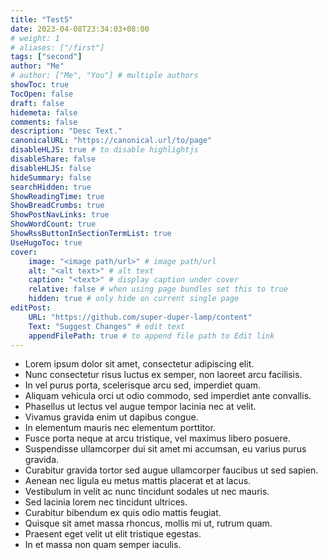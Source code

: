 ```yaml
---
title: "Test5"
date: 2023-04-08T23:34:03+08:00
# weight: 1
# aliases: ["/first"]
tags: ["second"]
author: "Me"
# author: ["Me", "You"] # multiple authors
showToc: true
TocOpen: false
draft: false
hidemeta: false
comments: false
description: "Desc Text."
canonicalURL: "https://canonical.url/to/page"
disableHLJS: true # to disable highlightjs
disableShare: false
disableHLJS: false
hideSummary: false
searchHidden: true
ShowReadingTime: true
ShowBreadCrumbs: true
ShowPostNavLinks: true
ShowWordCount: true
ShowRssButtonInSectionTermList: true
UseHugoToc: true
cover:
    image: "<image path/url>" # image path/url
    alt: "<alt text>" # alt text
    caption: "<text>" # display caption under cover
    relative: false # when using page bundles set this to true
    hidden: true # only hide on current single page
editPost:
    URL: "https://github.com/super-duper-lamp/content"
    Text: "Suggest Changes" # edit text
    appendFilePath: true # to append file path to Edit link
---
```


- Lorem ipsum dolor sit amet, consectetur adipiscing elit.
- Nunc consectetur risus luctus ex semper, non laoreet arcu facilisis.
- In vel purus porta, scelerisque arcu sed, imperdiet quam.
- Aliquam vehicula orci ut odio commodo, sed imperdiet ante convallis.
- Phasellus ut lectus vel augue tempor lacinia nec at velit.
- Vivamus gravida enim ut dapibus congue.
- In elementum mauris nec elementum porttitor.
- Fusce porta neque at arcu tristique, vel maximus libero posuere.
- Suspendisse ullamcorper dui sit amet mi accumsan, eu varius purus gravida.
- Curabitur gravida tortor sed augue ullamcorper faucibus ut sed sapien.
- Aenean nec ligula eu metus mattis placerat et at lacus.
- Vestibulum in velit ac nunc tincidunt sodales ut nec mauris.
- Sed lacinia lorem nec tincidunt ultrices.
- Curabitur bibendum ex quis odio mattis feugiat.
- Quisque sit amet massa rhoncus, mollis mi ut, rutrum quam.
- Praesent eget velit ut elit tristique egestas.
- In et massa non quam semper iaculis.

